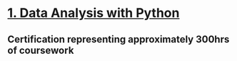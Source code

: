 # [1. Data Analysis with Python](https://www.freecodecamp.org/learn/data-analysis-with-python/#data-analysis-with-python-course)
## Certification representing approximately 300hrs of coursework
